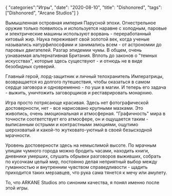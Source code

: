 {
"categories":"Игры",
"date": "2020-08-10",
"title": "Dishonored", 
"tags": ["Dishonored", "Arcane Studios"]
}

Вымышленная островная империя Парусной эпохи. Огнестрельное оружие только появилось и используется наравне с холодным, паровые и электрические машины используют ворвань - переработанный китовый жир. Наука переживает свой золотой век, когда ученые назывались натурфилософами и занимались всем - от астрономии до паровых двигателей. Разгар эпидемии чумы. В общем, очень узнаваемая альтернативная Британия. Вплоть до законов о "темных искусствах", которые здесь существуют - и отнюдь не в виде безобидных суеверий.

Главный герой, лорд-защитник и личный телохранитель Императрицы, возвращается из долгого путешествия, чтобы оказаться в самом сердце заговора и одновременно - по уши в магии. И теперь его задача - выжить, уничтожить заговорщиков и реставрировать монархию.

Игра просто потрясающе красивая. Здесь нет фотографической достоверности, нет - все нарисовано крупными мазками. Это живопись, очень эмоциональная и атмосферная. "Графичность" мира в точности соответствует его атмосфере, он и ощущается таким - выписанным острыми и контрастными эмоциями, ощутимо шероховатый и какой-то жутковато-уютный в своей безысходной мрачности.

Уровень достоверности здесь на немыслимой высоте. По мрачным улицам чумного города можно бродить часами, находить книги, дневники умерших, слушать обрывки разговоров выживших, собрать по кусочкам целый мир, постоянно делая неприятный выбор между гуманностью и внутренним чувством справедливости - щадить приходится таких мерзавцев, что рука сама тянется к мечу или амулету.

То, что ARKANE Studios это синоним качества, я понял именно после этой игры.
